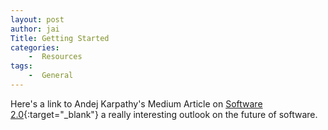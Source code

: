 ```yaml
---
layout: post
author: jai
Title: Getting Started
categories: 
    -  Resources
tags:
    -  General
---
```


Here's a link to Andej Karpathy's Medium Article on [Software 2.0](https://karpathy.medium.com/software-2-0-a64152b37c35){:target="_blank"} a really interesting outlook on the future of software.
